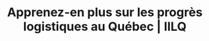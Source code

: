 ---
title: "Apprenez-en plus sur les progrès logistiques au Québec | IILQ"
description: "Lisez des articles rédigés par notre équipe pour vous en apprendre davantage sur le virage progressif des opérations logistiques. Bienvenue dans l'ère logistique 4.0 !"
image: ""
pagetitle: "Articles populaires"
btntxt: "Lire l'article"
next: "Suivant"
previous: "Précédent"
sidebartxt: "Articles par sujet"
---